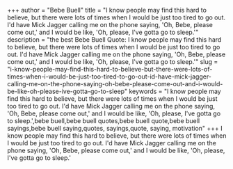 +++
author = "Bebe Buell"
title = "I know people may find this hard to believe, but there were lots of times when I would be just too tired to go out. I'd have Mick Jagger calling me on the phone saying, 'Oh, Bebe, please come out,' and I would be like, 'Oh, please, I've gotta go to sleep.'"
description = "the best Bebe Buell Quote: I know people may find this hard to believe, but there were lots of times when I would be just too tired to go out. I'd have Mick Jagger calling me on the phone saying, 'Oh, Bebe, please come out,' and I would be like, 'Oh, please, I've gotta go to sleep.'"
slug = "i-know-people-may-find-this-hard-to-believe-but-there-were-lots-of-times-when-i-would-be-just-too-tired-to-go-out-id-have-mick-jagger-calling-me-on-the-phone-saying-oh-bebe-please-come-out-and-i-would-be-like-oh-please-ive-gotta-go-to-sleep"
keywords = "I know people may find this hard to believe, but there were lots of times when I would be just too tired to go out. I'd have Mick Jagger calling me on the phone saying, 'Oh, Bebe, please come out,' and I would be like, 'Oh, please, I've gotta go to sleep.',bebe buell,bebe buell quotes,bebe buell quote,bebe buell sayings,bebe buell saying,quotes, sayings,quote, saying, motivation"
+++
I know people may find this hard to believe, but there were lots of times when I would be just too tired to go out. I'd have Mick Jagger calling me on the phone saying, 'Oh, Bebe, please come out,' and I would be like, 'Oh, please, I've gotta go to sleep.'
